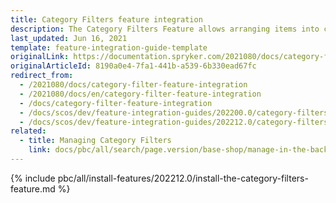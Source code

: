```yaml
---
title: Category Filters feature integration
description: The Category Filters Feature allows arranging items into categories and customizing filters. This guide describes how to integrate the feature into your project.
last_updated: Jun 16, 2021
template: feature-integration-guide-template
originalLink: https://documentation.spryker.com/2021080/docs/category-filter-feature-integration
originalArticleId: 8190a0e4-7fa1-441b-a539-6b330ead67fc
redirect_from:
  - /2021080/docs/category-filter-feature-integration
  - /2021080/docs/en/category-filter-feature-integration
  - /docs/category-filter-feature-integration
  - /docs/scos/dev/feature-integration-guides/202200.0/category-filters-feature-integration.html
  - /docs/scos/dev/feature-integration-guides/202212.0/category-filters-feature-integration.html
related:
  - title: Managing Category Filters
    link: docs/pbc/all/search/page.version/base-shop/manage-in-the-back-office/category-filters/assign-and-deassign-filters-from-categories.html
---
```


{% include pbc/all/install-features/202212.0/install-the-category-filters-feature.md %} <!-- To edit, see /_includes/pbc/all/install-features/202212.0/install-the-category-filters-feature.md -->
